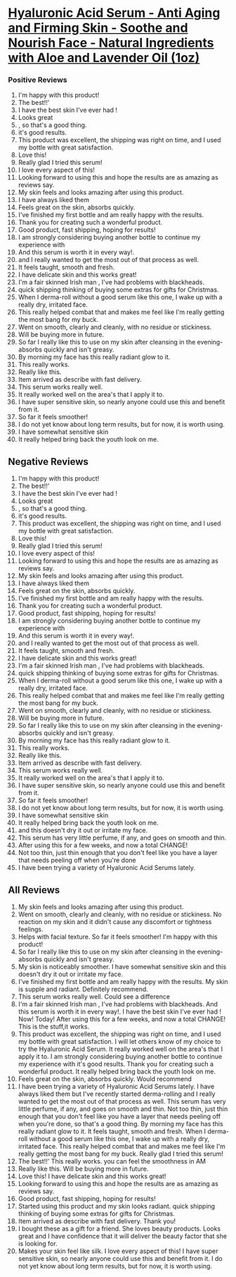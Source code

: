 # [Hyaluronic Acid Serum - Anti Aging and Firming Skin - Soothe and Nourish Face - Natural Ingredients with Aloe and Lavender Oil (1oz)](https://products.checkmycream.com/products/Hyaluronic-Acid-Serum-Anti-Aging-and-Firming-Skin-Soothe-and-Nourish-Face-Natural-Ingredients-with-Aloe-and-Lavender-Oil-(1oz).html)

### Positive Reviews

<ol>
      <li>I&#x27;m happy with this product!</li>
      <li>The best!!&#x27;</li>
      <li>I have the best skin I&#x27;ve ever had !</li>
      <li>Looks great</li>
      <li>, so that&#x27;s a good thing.  </li>
      <li>it&#x27;s good results.</li>
      <li>This product was excellent, the shipping was right on time, and I used my bottle with great satisfaction.  </li>
      <li>Love this!  </li>
      <li>Really glad I tried this serum!</li>
      <li>I love every aspect of this!  </li>
      <li>Looking forward to using this and hope the results are as amazing as reviews say.</li>
      <li>My skin feels and looks amazing after using this product.</li>
      <li>I have always liked them</li>
      <li>Feels great on the skin, absorbs quickly.</li>
      <li>I&#x27;ve finished my first bottle and am really happy with the results.  </li>
      <li>Thank you for creating such a wonderful product.</li>
      <li>Good product, fast shipping, hoping for results!</li>
      <li>I am strongly considering buying another bottle to continue my experience with</li>
      <li>And this serum is worth it in every way!.</li>
      <li>and I really wanted to get the most out of that process as well.  </li>
      <li>It feels taught, smooth and fresh.  </li>
      <li>I have delicate skin and this works great!</li>
      <li>I&#x27;m a fair skinned Irish man , I&#x27;ve had problems with blackheads.</li>
      <li>quick shipping thinking of buying some extras for gifts for Christmas.</li>
      <li>When I derma-roll without a good serum like this one, I wake up with a really dry, irritated face.  </li>
      <li>This really helped combat that and makes me feel like I&#x27;m really getting the most bang for my buck.  </li>
      <li>Went on smooth, clearly and cleanly, with no residue or stickiness.</li>
      <li>Will be buying more in future.</li>
      <li>So far I really like this to use on my skin after cleansing in the evening- absorbs quickly and isn&#x27;t greasy.</li>
      <li>By morning my face has this really radiant glow to it.  </li>
      <li>This really works.</li>
      <li>Really like this.  </li>
      <li>Item arrived as describe with fast delivery.</li>
      <li>This serum works really well.  </li>
      <li>It really worked well on the area&#x27;s that I apply it to.</li>
      <li>I have super sensitive skin, so nearly anyone could use this and benefit from it.  </li>
      <li>So far it feels smoother!  </li>
      <li>I do not yet know about long term results, but for now, it is worth using.</li>
      <li>I have somewhat sensitive skin</li>
      <li>It really helped bring back the youth look on me.</li>
</ol>


<h2>Negative Reviews</h2>
<ol>
<li> I&#x27;m happy with this product!</li>
<li> The best!!&#x27;</li>
<li> I have the best skin I&#x27;ve ever had !</li>
<li> Looks great</li>
<li> , so that&#x27;s a good thing.  </li>
<li> it&#x27;s good results.</li>
<li> This product was excellent, the shipping was right on time, and I used my bottle with great satisfaction.  </li>
<li> Love this!  </li>
<li> Really glad I tried this serum!</li>
<li> I love every aspect of this!  </li>
<li> Looking forward to using this and hope the results are as amazing as reviews say.</li>
<li> My skin feels and looks amazing after using this product.</li>
<li> I have always liked them</li>
<li> Feels great on the skin, absorbs quickly.</li>
<li> I&#x27;ve finished my first bottle and am really happy with the results.  </li>
<li> Thank you for creating such a wonderful product.</li>
<li> Good product, fast shipping, hoping for results!</li>
<li> I am strongly considering buying another bottle to continue my experience with</li>
<li> And this serum is worth it in every way!.</li>
<li> and I really wanted to get the most out of that process as well.  </li>
<li> It feels taught, smooth and fresh.  </li>
<li> I have delicate skin and this works great!</li>
<li> I&#x27;m a fair skinned Irish man , I&#x27;ve had problems with blackheads.</li>
<li> quick shipping thinking of buying some extras for gifts for Christmas.</li>
<li> When I derma-roll without a good serum like this one, I wake up with a really dry, irritated face.  </li>
<li> This really helped combat that and makes me feel like I&#x27;m really getting the most bang for my buck.  </li>
<li> Went on smooth, clearly and cleanly, with no residue or stickiness.</li>
<li> Will be buying more in future.</li>
<li> So far I really like this to use on my skin after cleansing in the evening- absorbs quickly and isn&#x27;t greasy.</li>
<li> By morning my face has this really radiant glow to it.  </li>
<li> This really works.</li>
<li> Really like this.  </li>
<li> Item arrived as describe with fast delivery.</li>
<li> This serum works really well.  </li>
<li> It really worked well on the area&#x27;s that I apply it to.</li>
<li> I have super sensitive skin, so nearly anyone could use this and benefit from it.  </li>
<li> So far it feels smoother!  </li>
<li> I do not yet know about long term results, but for now, it is worth using.</li>
<li> I have somewhat sensitive skin</li>
<li> It really helped bring back the youth look on me.</li>
<li> and this doesn&#x27;t dry it out or irritate my face.</li>
<li> This serum has very little perfume, if any, and goes on smooth and thin.  </li>
<li> After using this for a few weeks, and now a total CHANGE!</li>
<li> Not too thin, just thin enough that you don&#x27;t feel like you have a layer that needs peeling off when you&#x27;re done</li>
<li> I have been trying a variety of Hyaluronic Acid Serums lately.  </li>
</ol>

<h2>All Reviews</h2>

<ol>
    <li> My skin feels and looks amazing after using this product.</li>
    <li> Went on smooth, clearly and cleanly, with no residue or stickiness. No reaction on my skin and it didn&#x27;t cause any discomfort or tightness feelings.</li>
    <li> Helps with facial texture.  So far it feels smoother!  I&#x27;m happy with this product!</li>
    <li> So far I really like this to use on my skin after cleansing in the evening- absorbs quickly and isn&#x27;t greasy.</li>
    <li> My skin is noticeably smoother. I have somewhat sensitive skin and this doesn&#x27;t dry it out or irritate my face.</li>
    <li> I&#x27;ve finished my first bottle and am really happy with the results.  My skin is supple and radiant.  Definitely recommend.</li>
    <li> This serum works really well.  Could see a difference</li>
    <li> I&#x27;m a fair skinned Irish man , I&#x27;ve had problems with blackheads. And this serum is worth it in every way!. I have the best skin I&#x27;ve ever had ! Now! Today! After using this for a few weeks, and now a total CHANGE! This is the stuff,it works.</li>
    <li> This product was excellent, the shipping was right on time, and I used my bottle with great satisfaction.  I will let others know of my choice to try the Hyaluronic Acid Serum. It really worked well on the area&#x27;s that I apply it to. I am strongly considering buying another bottle to continue my experience with it&#x27;s good results. Thank you for creating such a wonderful product. It really helped bring back the youth look on me.</li>
    <li> Feels great on the skin, absorbs quickly. Would recommend</li>
    <li> I have been trying a variety of Hyaluronic Acid Serums lately.  I have always liked them but I&#x27;ve recently started derma-rolling and I really wanted to get the most out of that process as well.  This serum has very little perfume, if any, and goes on smooth and thin.  Not too thin, just thin enough that you don&#x27;t feel like you have a layer that needs peeling off when you&#x27;re done, so that&#x27;s a good thing.  By morning my face has this really radiant glow to it.  It feels taught, smooth and fresh.  When I derma-roll without a good serum like this one, I wake up with a really dry, irritated face.  This really helped combat that and makes me feel like I&#x27;m really getting the most bang for my buck.  Really glad I tried this serum!</li>
    <li> The best!!&#x27; This really works. you can feel the smoothness in AM</li>
    <li> Really like this.  Will be buying more in future.</li>
    <li> Love this!  I have delicate skin and this works great!</li>
    <li> Looking forward to using this and hope the results are as amazing as reviews say.</li>
    <li> Good product, fast shipping, hoping for results!</li>
    <li> Started using this product and my skin looks radiant. quick shipping thinking of buying some extras for gifts for Christmas.</li>
    <li> Item arrived as describe with fast delivery. Thank you!</li>
    <li> I bought these as a gift for a friend. She loves beauty products. Looks great and I have confidence that it will deliver the beauty factor that she is looking for.</li>
    <li> Makes your skin feel like silk.  I love every aspect of this!  I have super sensitive skin, so nearly anyone could use this and benefit from it.  I do not yet know about long term results, but for now, it is worth using.</li>
</ol>




